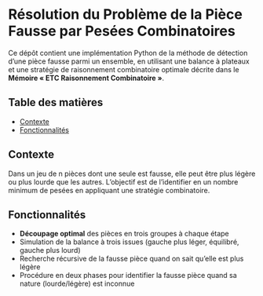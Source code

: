 # Résolution du Problème de la Pièce Fausse par Pesées Combinatoires

Ce dépôt contient une implémentation Python de la méthode de détection d’une pièce fausse parmi un ensemble, en utilisant une balance à plateaux et une stratégie de raisonnement combinatoire optimale décrite dans le **Mémoire « ETC Raisonnement Combinatoire »**.

## Table des matières

- [Contexte](#contexte)  
- [Fonctionnalités](#fonctionnalités)   

## Contexte

Dans un jeu de n pièces dont une seule est fausse, elle peut être plus légère ou plus lourde que les autres. L’objectif est de l’identifier en un nombre minimum de pesées en appliquant une stratégie combinatoire.

## Fonctionnalités

- **Découpage optimal** des pièces en trois groupes à chaque étape  
- Simulation de la balance à trois issues (gauche plus léger, équilibré, gauche plus lourd)  
- Recherche récursive de la fausse pièce quand on sait qu’elle est plus légère  
- Procédure en deux phases pour identifier la fausse pièce quand sa nature (lourde/légère) est inconnue

